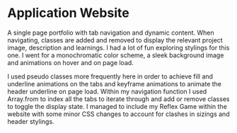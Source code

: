# Application Website

A single page portfolio with tab navigation and dynamic content. When navigating, classes are added and removed to display the relevant project image, description and learnings. I had a lot of fun exploring stylings for this one. I went for a monochromatic color scheme, a sleek background image and animations on hover and on page load.

I used pseudo classes more frequently here in order to achieve fill and underline animations on the tabs and keyframe animations to animate the header underline on page load. Within my navigation function I used Array.from to index all the tabs to iterate through and add or remove classes to toggle the display state. I managed to include my Reflex Game within the website with some minor CSS changes to account for clashes in sizings and header stylings.
